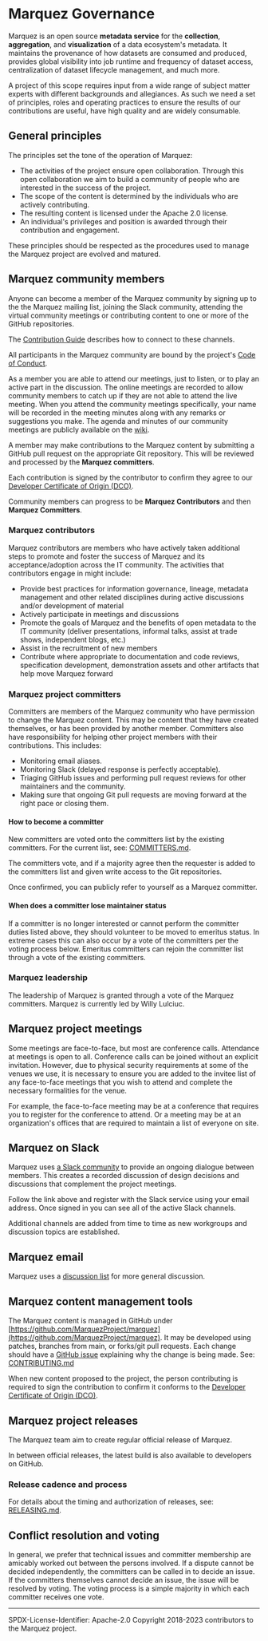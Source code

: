 # Marquez Governance

Marquez is an open source **metadata service** for the **collection**, **aggregation**, and **visualization** of a data ecosystem's metadata. It maintains the provenance of how datasets are consumed and produced, provides global visibility into job runtime and frequency of dataset access, centralization of dataset lifecycle management, and much more.

A project of this scope requires input from a wide range of subject matter experts with different backgrounds and allegiances.
As such we need a set of principles, roles and operating practices to ensure the results of our contributions are useful,
have high quality and are widely consumable.

## General principles

The principles set the tone of the operation of Marquez:

* The activities of the project ensure open collaboration.
Through this open collaboration we aim to build a community of people who are interested in the success of the project.
* The scope of the content is determined by the individuals who are actively contributing.
* The resulting content is licensed under the Apache 2.0 license.
* An individual's privileges and position is awarded through their contribution and engagement.

These principles should be respected as the procedures used to manage the Marquez project are evolved and matured.

## Marquez community members

Anyone can become a member of the Marquez community by signing up to the
the Marquez mailing list, joining the Slack community, attending the virtual community meetings
or contributing content to one or more of the GitHub repositories.

The [Contribution Guide](CONTRIBUTING.md) describes how to connect to these channels.

All participants in the Marquez community are bound by the project's
[Code of Conduct](CODE_OF_CONDUCT.md).

As a member you are able to attend our meetings, just to listen, or to play an active part in the discussion.
The online meetings are recorded to allow community members to catch up if they are not able to attend the live meeting.
When you attend the community meetings specifically, your name will be recorded in the meeting minutes along with any remarks or suggestions you make.
The agenda and minutes of our community meetings are publicly available on the [wiki](https://wiki.lfaidata.foundation/display/MAR/Marquez+Home).

A member may make contributions to the Marquez content by submitting a
GitHub pull request on the appropriate Git repository.
This will be reviewed and processed by the **Marquez committers**.

Each contribution is signed by the contributor to confirm they
agree to our [Developer Certificate of Origin (DCO)](why-the-dco.md).

Community members can progress to be **Marquez Contributors** and then **Marquez Committers**.

### Marquez contributors

Marquez contributors are members who have actively taken additional steps to promote and foster the success of Marquez and its acceptance/adoption across the IT community. The activities that contributors engage in might include:

* Provide best practices for information governance, lineage, metadata management and other related disciplines during active discussions and/or development of material
* Actively participate in meetings and discussions
* Promote the goals of Marquez and the benefits of open metadata to the IT community (deliver presentations, informal talks, assist at trade shows, independent blogs, etc.)
* Assist in the recruitment of new members
* Contribute where appropriate to documentation and code reviews, specification development, demonstration assets and other artifacts that help move Marquez forward

### Marquez project committers

Committers are members of the Marquez community who have permission to change the Marquez content.
This may be content that they have created themselves, or has been provided by another member.
Committers also have responsibility for helping other project members with their contributions.
This includes:
* Monitoring email aliases.
* Monitoring Slack (delayed response is perfectly acceptable).
* Triaging GitHub issues and performing pull request reviews for other maintainers and the community.
* Making sure that ongoing Git pull requests are moving forward at the right pace or closing them.

#### How to become a committer

New committers are voted onto the committers list by the existing committers. For the current list, see:
[COMMITTERS.md](COMMITTERS.md).

The committers vote, and if a majority agree then the requester
is added to the committers list and given write access to the Git repositories.

Once confirmed, you can publicly refer to yourself as a Marquez committer.

#### When does a committer lose maintainer status

If a committer is no longer interested or cannot perform the committer duties listed above, they
should volunteer to be moved to emeritus status. In extreme cases this can also occur by a vote of
the committers per the voting process below.
Emeritus committers can rejoin the committer list through a vote of the
existing committers.

### Marquez leadership

The leadership of Marquez is granted through a vote of the Marquez committers.
Marquez is currently led by Willy Lulciuc.

## Marquez project meetings

Some meetings are face-to-face, but most are conference calls.
Attendance at meetings is open to all.  Conference calls can be joined without an explicit invitation.
However, due to physical security requirements at some of the venues we use,
it is necessary to ensure you are added to the invitee list of any face-to-face meetings
that you wish to attend and complete the necessary formalities for the venue.

For example, the face-to-face meeting may be at a conference that requires you to register for the conference to attend.
Or a meeting may be at an organization's offices that are required to maintain a list of everyone on site.

## Marquez on Slack

Marquez uses [a Slack community](https://join.slack.com/t/marquezproject/shared_invite/zt-2iylxasbq-GG_zXNcJdNrhC9uUMr3B7A) to provide an ongoing dialogue between members.
This creates a recorded discussion of design decisions and discussions that complement the project meetings.

Follow the link above and register with the Slack service using your email address.
Once signed in you can see all of the active Slack channels.

Additional channels are added from time to time as new workgroups and discussion topics are established.

## Marquez email

Marquez uses a [discussion list](https://lists.lfaidata.foundation/g/marquez-announce)
for more general discussion.

## Marquez content management tools

The Marquez content is managed in GitHub under [https://github.com/MarquezProject/marquez](https://github.com/MarquezProject/marquez).
It may be developed using patches, branches from main, or forks/git pull requests.
Each change should have a [GitHub issue](https://github.com/MarquezProject/marquez/issues) explaining why the change is being made.
See: [CONTRIBUTING.md](CONTRIBUTING.md)

When new content proposed to the project, the person contributing is required to sign the contribution
to confirm it conforms to the [Developer Certificate of Origin (DCO)](https://developercertificate.org/).

## Marquez project releases

The Marquez team aim to create regular official release of Marquez.

In between official releases, the latest build is also available to developers on GitHub.

### Release cadence and process

For details about the timing and authorization of releases, see: [RELEASING.md](RELEASING.md).

## Conflict resolution and voting

In general, we prefer that technical issues and committer membership are amicably worked out
between the persons involved. If a dispute cannot be decided independently, the committers can be
called in to decide an issue. If the committers themselves cannot decide an issue, the issue will
be resolved by voting. The voting process is a simple majority in which each committer receives one vote.


----
SPDX-License-Identifier: Apache-2.0
Copyright 2018-2023 contributors to the Marquez project.
